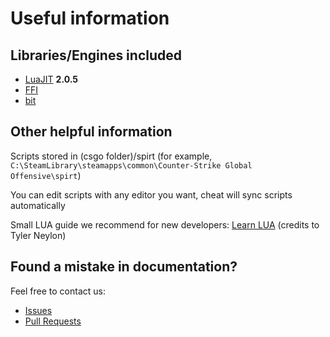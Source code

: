# Useful information

## Libraries/Engines included

- [LuaJIT](https://github.com/LuaJIT/LuaJIT) **2.0.5**
- [FFI](https://luajit.org/ext_ffi.html)
- [bit](https://bitop.luajit.org/api.html)

## Other helpful information

Scripts stored in (csgo folder)/spirt (for example,
`C:\SteamLibrary\steamapps\common\Counter-Strike Global Offensive\spirt`)

You can edit scripts with any editor you want, cheat will sync scripts automatically

Small LUA guide we recommend for new developers: [Learn LUA](http://tylerneylon.com/a/learn-lua/) (credits to Tyler Neylon)

## Found a mistake in documentation?

Feel free to contact us:

- [Issues](https://github.com/neverlosecc/spirt-documentation/issues)
- [Pull Requests](https://github.com/neverlosecc/spirt-documentation/pulls)
